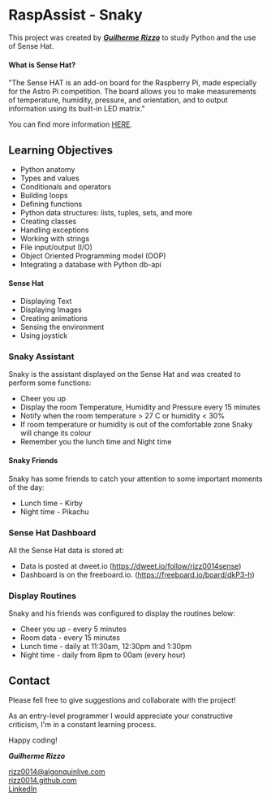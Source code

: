 # RaspAssist - Snaky

This project was created by ***[Guilherme Rizzo](https://rizz0014.github.io/)*** to study Python and the use of Sense Hat.

#### What is Sense Hat?

"The Sense HAT is an add-on board for the Raspberry Pi, made especially for the Astro Pi competition. The board allows you to make measurements of temperature, humidity, pressure, and orientation, and to output information using its built-in LED matrix."

You can find more information [HERE](https://projects.raspberrypi.org/en/projects/getting-started-with-the-sense-hat). 

## Learning Objectives

* Python anatomy
* Types and values
* Conditionals and operators
* Building loops
* Defining functions
* Python data structures: lists, tuples, sets, and more
* Creating classes
* Handling exceptions
* Working with strings
* File input/output (I/O)
* Object Oriented Programming model (OOP)
* Integrating a database with Python db-api

#### Sense Hat

* Displaying Text
* Displaying Images
* Creating animations
* Sensing the environment
* Using joystick 

### Snaky Assistant

Snaky is the assistant displayed on the Sense Hat and was created to perform some functions:

* Cheer you up
* Display the room Temperature, Humidity and Pressure every 15 minutes
* Notify when the room temperature > 27 C or humidity < 30%
* If room temperature or humidity is out of the comfortable zone Snaky will change its colour
* Remember you the lunch time and Night time

#### Snaky Friends

Snaky has some friends to catch your attention to some important moments of the day:

* Lunch time - Kirby
* Night time - Pikachu

### Sense Hat Dashboard

All the Sense Hat data is stored at:

* Data is posted at dweet.io (https://dweet.io/follow/rizz0014sense)
* Dashboard is on the freeboard.io. (https://freeboard.io/board/dkP3-h)

### Display Routines

Snaky and his friends was configured to display the routines below:

* Cheer you up - every 5 minutes
* Room data - every 15 minutes
* Lunch time - daily at 11:30am, 12:30pm and 1:30pm
* Night time - daily from 8pm to 00am (every hour)

## Contact

Please fell free to give suggestions and collaborate with the project!

As an entry-level programmer I would appreciate your constructive criticism, I'm in a constant learning process.

Happy coding!

***Guilherme Rizzo***

<rizz0014@algonquinlive.com>  
[rizz0014.github.com](https://rizz0014.github.io/)  
[LinkedIn](https://www.linkedin.com/in/guilherme-rizzo/)